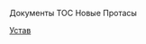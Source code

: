 Документы ТОС Новые Протасы

[Устав](https://github.com/GadskyPapa/protasy/blob/master/doc/ustav.pdf)
